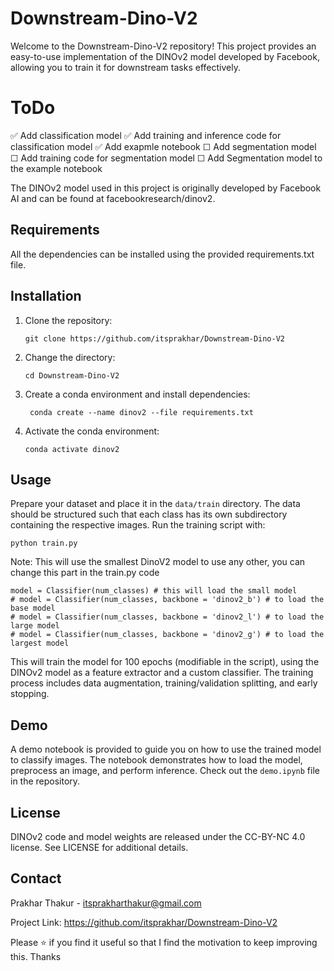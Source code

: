 # Downstream-Dino-V2

Welcome to the Downstream-Dino-V2 repository! This project provides an easy-to-use implementation of the DINOv2 model developed by Facebook, allowing you to train it for downstream tasks effectively.

# ToDo
✅ Add classification model
✅ Add training and inference code for classification model
✅ Add exapmle notebook
☐ Add segmentation model
☐ Add training code for segmentation model
☐ Add Segmentation model to the example notebook

The DINOv2 model used in this project is originally developed by Facebook AI and can be found at facebookresearch/dinov2.

## Requirements

All the dependencies can be installed using the provided requirements.txt file.

## Installation

1. Clone the repository:

   ```
   git clone https://github.com/itsprakhar/Downstream-Dino-V2
   ```

2. Change the directory:

   ```
   cd Downstream-Dino-V2
   ```

3. Create a conda environment and install dependencies:

   ```
    conda create --name dinov2 --file requirements.txt
   ```

4. Activate the conda environment:

   ```
   conda activate dinov2
   ```

## Usage

Prepare your dataset and place it in the `data/train` directory. The data should be structured such that each class has its own subdirectory containing the respective images. Run the training script with:

```
python train.py
```

Note: This will use the smallest DinoV2 model to use any other, you can change this part in the train.py code

```
model = Classifier(num_classes) # this will load the small model
# model = Classifier(num_classes, backbone = 'dinov2_b') # to load the base model
# model = Classifier(num_classes, backbone = 'dinov2_l') # to load the large model
# model = Classifier(num_classes, backbone = 'dinov2_g') # to load the largest model
```

This will train the model for 100 epochs (modifiable in the script), using the DINOv2 model as a feature extractor and a custom classifier. The training process includes data augmentation, training/validation splitting, and early stopping.

## Demo

A demo notebook is provided to guide you on how to use the trained model to classify images. The notebook demonstrates how to load the model, preprocess an image, and perform inference. Check out the `demo.ipynb` file in the repository.

## License

DINOv2 code and model weights are released under the CC-BY-NC 4.0 license. See LICENSE for additional details.

## Contact

Prakhar Thakur - itsprakharthakur@gmail.com

Project Link: https://github.com/itsprakhar/Downstream-Dino-V2

Please ⭐ if you find it useful so that I find the motivation to keep improving this. Thanks
